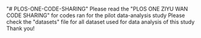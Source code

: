 "# PLOS-ONE-CODE-SHARING" 
Please read the "PLOS ONE ZIYU WAN CODE SHARING" for codes ran for the pilot data-analysis study
Please check the "datasets" file for all dataset used for data analysis of this study 
Thank you!
